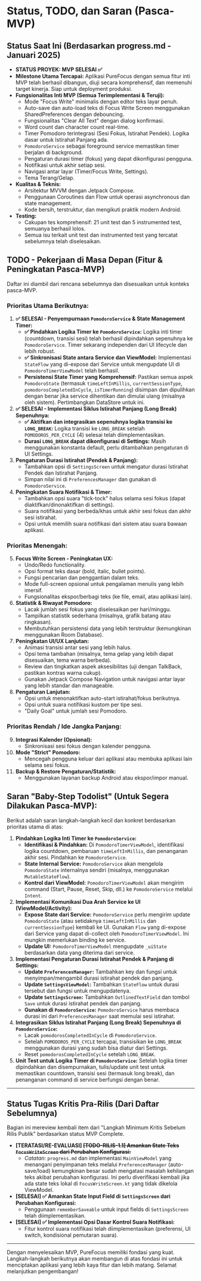 # Status, TODO, dan Saran (Pasca-MVP)

## Status Saat Ini (Berdasarkan progress.md - Januari 2025)

*   **STATUS PROYEK: MVP SELESAI ✅**
*   **Milestone Utama Tercapai:** Aplikasi PureFocus dengan semua fitur inti MVP telah berhasil dibangun, diuji secara komprehensif, dan memenuhi target kinerja. Siap untuk deployment produksi.
*   **Fungsionalitas Inti MVP (Semua Terimplementasi & Teruji):**
    *   Mode "Focus Write" minimalis dengan editor teks layar penuh.
    *   Auto-save dan auto-load teks di Focus Write Screen menggunakan SharedPreferences dengan debouncing.
    *   Fungsionalitas "Clear All Text" dengan dialog konfirmasi.
    *   Word count dan character count real-time.
    *   Timer Pomodoro terintegrasi (Sesi Fokus, Istirahat Pendek). Logika dasar untuk Istirahat Panjang ada.
    *   `PomodoroService` sebagai foreground service memastikan timer berjalan di background.
    *   Pengaturan durasi timer (fokus) yang dapat dikonfigurasi pengguna.
    *   Notifikasi untuk akhir setiap sesi.
    *   Navigasi antar layar (Timer/Focus Write, Settings).
    *   Tema Terang/Gelap.
*   **Kualitas & Teknis:**
    *   Arsitektur MVVM dengan Jetpack Compose.
    *   Penggunaan Coroutines dan Flow untuk operasi asynchronous dan state management.
    *   Kode bersih, terstruktur, dan mengikuti praktik modern Android.
*   **Testing:**
    *   Cakupan tes komprehensif: 21 unit test dan 5 instrumented test, semuanya berhasil lolos.
    *   Semua isu terkait unit test dan instrumented test yang tercatat sebelumnya telah diselesaikan.

## TODO - Pekerjaan di Masa Depan (Fitur & Peningkatan Pasca-MVP)

Daftar ini diambil dari rencana sebelumnya dan disesuaikan untuk konteks pasca-MVP.

### Prioritas Utama Berikutnya:

1.  **✅ SELESAI - Penyempurnaan `PomodoroService` & State Management Timer:**
    *   **✅ Pindahkan Logika Timer ke `PomodoroService`:** Logika inti timer (countdown, transisi sesi) telah berhasil dipindahkan sepenuhnya ke `PomodoroService`. Timer sekarang independen dari UI lifecycle dan lebih robust.
    *   **✅ Sinkronisasi State antara Service dan ViewModel:** Implementasi `StateFlow` yang di-expose dari Service untuk mengupdate UI di `PomodoroTimerViewModel` telah berhasil.
    *   **Persistensi State Timer yang Komprehensif:** Pastikan semua aspek `PomodoroState` (termasuk `timeLeftInMillis`, `currentSessionType`, `pomodorosCompletedInCycle`, `isTimerRunning`) disimpan dan dipulihkan dengan benar jika service dihentikan dan dimulai ulang (misalnya oleh sistem). Pertimbangkan DataStore untuk ini.
2.  **✅ SELESAI - Implementasi Siklus Istirahat Panjang (Long Break) Sepenuhnya:**
    *   **✅ Aktifkan dan integrasikan sepenuhnya logika transisi ke `LONG_BREAK`:** Logika transisi ke `LONG_BREAK` setelah `POMODOROS_PER_CYCLE` (4) selesai telah diimplementasikan.
    *   **Durasi `LONG_BREAK` dapat dikonfigurasi di Settings:** Masih menggunakan konstanta default, perlu ditambahkan pengaturan di UI Settings.
3.  **Pengaturan Durasi Istirahat (Pendek & Panjang):**
    *   Tambahkan opsi di `SettingsScreen` untuk mengatur durasi Istirahat Pendek dan Istirahat Panjang.
    *   Simpan nilai ini di `PreferencesManager` dan gunakan di `PomodoroService`.
4.  **Peningkatan Suara Notifikasi & Timer:**
    *   Tambahkan opsi suara "tick-tock" halus selama sesi fokus (dapat diaktifkan/dinonaktifkan di settings).
    *   Suara notifikasi yang berbeda/khas untuk akhir sesi fokus dan akhir sesi istirahat.
    *   Opsi untuk memilih suara notifikasi dari sistem atau suara bawaan aplikasi.

### Prioritas Menengah:

5.  **Focus Write Screen - Peningkatan UX:**
    *   Undo/Redo functionality.
    *   Opsi format teks dasar (bold, italic, bullet points).
    *   Fungsi pencarian dan penggantian dalam teks.
    *   Mode full-screen opsional untuk pengalaman menulis yang lebih imersif.
    *   Fungsionalitas ekspor/berbagi teks (ke file, email, atau aplikasi lain).
6.  **Statistik & Riwayat Pomodoro:**
    *   Lacak jumlah sesi fokus yang diselesaikan per hari/minggu.
    *   Tampilkan statistik sederhana (misalnya, grafik batang atau ringkasan).
    *   Membutuhkan persistensi data yang lebih terstruktur (kemungkinan menggunakan Room Database).
7.  **Peningkatan UI/UX Lanjutan:**
    *   Animasi transisi antar sesi yang lebih halus.
    *   Opsi tema tambahan (misalnya, tema gelap yang lebih dapat disesuaikan, tema warna berbeda).
    *   Review dan tingkatkan aspek aksesibilitas (uji dengan TalkBack, pastikan kontras warna cukup).
    *   Gunakan Jetpack Compose Navigation untuk navigasi antar layar yang lebih standar dan manageable.
8.  **Pengaturan Lanjutan:**
    *   Opsi untuk menonaktifkan auto-start istirahat/fokus berikutnya.
    *   Opsi untuk suara notifikasi kustom per tipe sesi.
    *   "Daily Goal" untuk jumlah sesi Pomodoro.

### Prioritas Rendah / Ide Jangka Panjang:

9.  **Integrasi Kalender (Opsional):**
    *   Sinkronisasi sesi fokus dengan kalender pengguna.
10. **Mode "Strict" Pomodoro:**
    *   Mencegah pengguna keluar dari aplikasi atau membuka aplikasi lain selama sesi fokus.
11. **Backup & Restore Pengaturan/Statistik:**
    *   Menggunakan layanan backup Android atau ekspor/impor manual.

## Saran "Baby-Step Todolist" (Untuk Segera Dilakukan Pasca-MVP):

Berikut adalah saran langkah-langkah kecil dan konkret berdasarkan prioritas utama di atas:

1.  **Pindahkan Logika Inti Timer ke `PomodoroService`:**
    *   **Identifikasi & Pindahkan:** Di `PomodoroTimerViewModel`, identifikasi logika countdown, pembaruan `timeLeftInMillis`, dan penanganan akhir sesi. Pindahkan ke `PomodoroService`.
    *   **State Internal Service:** `PomodoroService` akan mengelola `PomodoroState` internalnya sendiri (misalnya, menggunakan `MutableStateFlow`).
    *   **Kontrol dari ViewModel:** `PomodoroTimerViewModel` akan mengirim command (Start, Pause, Reset, Skip, dll.) ke `PomodoroService` melalui `Intent`.
2.  **Implementasi Komunikasi Dua Arah Service ke UI (ViewModel/Activity):**
    *   **Expose State dari Service:** `PomodoroService` perlu mengirim update `PomodoroState` (atau setidaknya `timeLeftInMillis` dan `currentSessionType`) kembali ke UI. Gunakan `Flow` yang di-expose dari Service yang dapat di-collect oleh `PomodoroTimerViewModel`. Ini mungkin memerlukan binding ke service.
    *   **Update UI:** `PomodoroTimerViewModel` mengupdate `_uiState` berdasarkan data yang diterima dari service.
3.  **Implementasi Pengaturan Durasi Istirahat Pendek & Panjang di Settings:**
    *   **Update `PreferencesManager`:** Tambahkan key dan fungsi untuk menyimpan/mengambil durasi istirahat pendek dan panjang.
    *   **Update `SettingsViewModel`:** Tambahkan `StateFlow` untuk durasi tersebut dan fungsi untuk mengupdatenya.
    *   **Update `SettingsScreen`:** Tambahkan `OutlinedTextField` dan tombol `Save` untuk durasi istirahat pendek dan panjang.
    *   **Gunakan di `PomodoroService`:** `PomodoroService` harus membaca durasi ini dari `PreferencesManager` saat memulai sesi istirahat.
4.  **Integrasikan Siklus Istirahat Panjang (Long Break) Sepenuhnya di `PomodoroService`:**
    *   Lacak `pomodorosCompletedInCycle` di `PomodoroService`.
    *   Setelah `POMODOROS_PER_CYCLE` tercapai, transisikan ke `LONG_BREAK` menggunakan durasi yang sudah bisa diatur dari Settings.
    *   Reset `pomodorosCompletedInCycle` setelah `LONG_BREAK`.
5.  **Unit Test untuk Logika Timer di `PomodoroService`:** Setelah logika timer dipindahkan dan disempurnakan, tulis/update unit test untuk memastikan countdown, transisi sesi (termasuk long break), dan penanganan command di service berfungsi dengan benar.

---
## Status Tugas Kritis Pra-Rilis (Dari Daftar Sebelumnya)

Bagian ini mereview kembali item dari "Langkah Minimum Kritis Sebelum Rilis Publik" berdasarkan status MVP Complete.

*   **[TERATASI/RE-EVALUASI] ~~[TODO-RILIS-1.1] Amankan State Teks `FocusWriteScreen` dari Perubahan Konfigurasi:~~**
    *   *Catatan:* `progress.md` dan implementasi `MainViewModel` yang menangani penyimpanan teks melalui `PreferencesManager` (auto-save/load) kemungkinan besar sudah mengatasi masalah kehilangan teks akibat perubahan konfigurasi. Ini perlu diverifikasi kembali jika ada state teks lokal di `FocusWriteScreen.kt` yang tidak dikelola ViewModel.
*   **[SELESAI] ✅ Amankan State Input Field di `SettingsScreen` dari Perubahan Konfigurasi:**
    *   Penggunaan `rememberSaveable` untuk input fields di `SettingsScreen` telah diimplementasikan.
*   **[SELESAI] ✅ Implementasi Opsi Dasar Kontrol Suara Notifikasi:**
    *   Fitur kontrol suara notifikasi telah diimplementasikan (preferensi, UI switch, kondisional pemutaran suara).

---

Dengan menyelesaikan MVP, PureFocus memiliki fondasi yang kuat. Langkah-langkah berikutnya akan membangun di atas fondasi ini untuk menciptakan aplikasi yang lebih kaya fitur dan lebih matang. Selamat melanjutkan pengembangan!